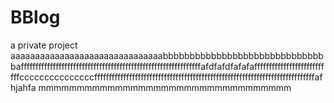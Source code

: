 # BBlog
a private project aaaaaaaaaaaaaaaaaaaaaaaaaaaaaaabbbbbbbbbbbbbbbbbbbbbbbbbbbbbbbaffffffffffffffffffffffffffffffffffffffffffffffffffffffffffffffafdfafdfafafafffffffffffffffffffffffffffcccccccccccccccffffffffffffffffffffffffffffffffffffffffffffffffffffffffffffffffffffffffffffafhjahfa
mmmmmmmmmmmmmmmmmmmmmmmmmmmmmmmmm
